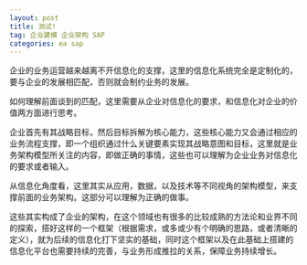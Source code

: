 ```yaml
---
layout: post
title: 测试!
tag: 企业建模 企业架构 SAP
categories: ea sap
---
```


企业的业务运营越来越离不开信息化的支撑，这里的信息化系统完全是定制化的，要与企业的发展相匹配，否则就会制约业务的发展。

如何理解前面谈到的匹配，这里需要从企业对信息化的要求，和信息化对企业的价值两方面进行思考。

企业首先有其战略目标，然后目标拆解为核心能力，这些核心能力又会通过相应的业务流程支撑，即一个组织通过什么关键要素实现其战略意图和目标，这里就是业务架构模型所关注的内容，即做正确的事情，这些也可以理解为企业业务对信息化的要求或者输入。

从信息化角度看，这里其实从应用，数据，以及技术等不同视角的架构模型，来支撑前面的业务架构。这部分可以理解为正确的做事。

这些其实构成了企业的架构，在这个领域也有很多的比较成熟的方法论和业界不同的探索，搭好这样的一个框架（根据需求，或多或少有个明确的思路，或者清晰的定义），就为后续的信息化打下坚实的基础，同时这个框架以及在此基础上搭建的信息化平台也需要持续的完善，与业务形成推拉的关系，保障业务持续增长。
